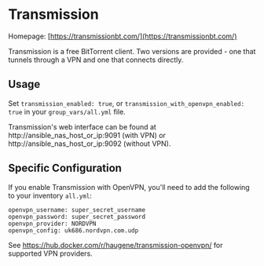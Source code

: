 # Transmission

Homepage: [https://transmissionbt.com/](https://transmissionbt.com/)

Transmission is a free BitTorrent client. Two versions are provided - one that tunnels through a VPN and one that connects
directly.

## Usage

Set `transmission_enabled: true`, or `transmission_with_openvpn_enabled: true` in your `group_vars/all.yml` file.

Transmission's web interface can be found at http://ansible_nas_host_or_ip:9091 (with VPN) or http://ansible_nas_host_or_ip:9092 (without VPN).

## Specific Configuration

If you enable Transmission with OpenVPN, you'll need to add the following to your inventory `all.yml`:

```
openvpn_username: super_secret_username
openvpn_password: super_secret_password
openvpn_provider: NORDVPN
openvpn_config: uk686.nordvpn.com.udp
```

See https://hub.docker.com/r/haugene/transmission-openvpn/ for supported VPN providers.

